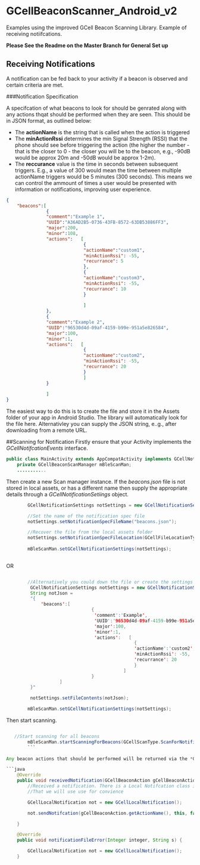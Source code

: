 # GCellBeaconScanner_Android_v2
Examples using the improved GCell Beacon Scanning Library. Example of receiving notiifcations.

**Please See the Readme on the Master Branch for General Set up**

## Receiving Notifications

A notification can be fed back to your activity if a beacon is observed and certain criteria are met.

###Notification Specification

A specifcation of what beacons to look for should be genrated along with any actions thqat should be performed when they are seen. This should be in JSON format, as outlined below:
* The **actionName** is the string that is called when the action is triggered
* The **minActionRssi** determines the min Signal Strength (RSSI) that the phone should see before triggering the action (the higher the number - that is the closer to 0 - the closer you will be to the beacon, e.g., -90dB would be approx 20m and -50dB would be approx 1-2m). 
* The **reccurance** value is the time in seconds between subsequent triggers. E.g., a value of 300 would mean the time between multiple actionName triggers would be 5 minutes (300 seconds). This means we can control the ammount of times a user would be presented with information or notifications, improving user experience. 

```json
{
    "beacons":[
               {
               "comment":"Example 1",
               "UUID":"A36AD2B5-0736-43FB-8572-63DB53886FF3",
               "major":200,
               "minor":108,
               "actions":   [
                             {
                             "actionName":"custom1",
                             "minActionRssi": -55,
                             "recurrance": 5
                             },
                             {
                             "actionName":"custom3",
                             "minActionRssi": -55,
                             "recurrance": 10
                             }
                             
                             ]
               },
               {
               "comment":"Example 2",
               "UUID":"96530d4d-09af-4159-b99e-951a5e826584",
               "major":100,
               "minor":1,
               "actions":   [
                             {
                             "actionName":"custom2",
                             "minActionRssi": -55,
                             "recurrance": 20
                             }
                             ]
               }
               
               ]
}
```

The easiest way to do this is to create the file and store it in the Assets folder of your app in Android Studio. The library will automatically look for the file here.
Alternativley you can supply the JSON string, e..g., after downloading from a remote URL. 

##Scanning for Notification
Firstly ensure that your Activity implements the *GCellNotifcationEvents* interface.

```java
public class MainActivity extends AppCompatActivity implements GCellNotificationEvents{
    private GCellBeaconScanManager mBleScanMan;
    ...........
```

Then create a new Scan manager instance. If the *beacons.json* file is not stored in local assets, or has a different name then supply the appropriate details through a *GCellNotificationSetiings* object.

```java
        GCellNotificationSettings notSettings = new GCellNotificationSettings();

        //Set the name of the notification spec file
        notSettings.setNotificationSpecFileName("beacons.json");

        //Recover the file from the local assets folder
        notSettings.setNotificationSpecFileLocation(GCellFileLocationTypes.assets);
        
        mBleScanMan.setGCellNotificationSettings(notSettings);
        
```
OR
        
```java

        //Alternatively you could down the file or create the settings locally and send the JSON as a string
         GCellNotificationSettings notSettings = new GCellNotificationSettings();
         String notJson =
         "{
             'beacons':[
                                {
                                 'comment':'Example',
                                 'UUID':'96530d4d-09af-4159-b99e-951a5e826584',
                                 'major':100,
                                 'minor':1,
                                 'actions':   [
                                                {
                                                'actionName':'custom2',
                                                'minActionRssi': -55,
                                                'recurrance': 20
                                                }
                                            ]
                                }
                    ]
         }"

         notSettings.setFileContents(notJson);

        mBleScanMan.setGCellNotificationSettings(notSettings);

```
Then start scanning.
```java

   //Start scanning for all beacons
        mBleScanMan.startScanningForBeacons(GCellScanType.ScanForNotifications);
        ```
        
Any beacon actions that should be performed will be returned via the *GCellNotificationEvents* interface. You can handle this however you want. Here we deliver A local notification using GCellNotification - this is just a convience wrapper around the standard Android Wrapper.

```java
    @Override
    public void receivedNotification(GCellBeaconAction gCellBeaconAction) {
        //Received a notification. There is a Local Notifcation class in the library
        //That we will use use for convience

        GCellLocalNotification not = new GCellLocalNotification();

        not.sendNotifcation(gCellBeaconAction.getActionName(), this, false);

    }

    @Override
    public void notificationFileError(Integer integer, String s) {

        GCellLocalNotification not = new GCellLocalNotification();
    }

```
        
